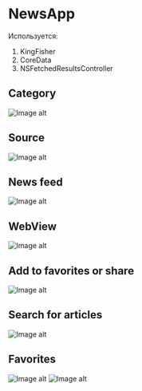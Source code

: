 # NewsApp

Используется:
1) KingFisher
2) CoreData
3) NSFetchedResultsController

## Category

 ![Image alt](https://github.com/svetlanashibaeva/NewsApp2/blob/main/Screenshots/Simulator%20Screen%20Shot%20-%20iPhone%2011%20-%202022-08-16%20at%2012.28.59.png)
 
## Source

 ![Image alt](https://github.com/svetlanashibaeva/NewsApp2/blob/main/Screenshots/Simulator%20Screen%20Shot%20-%20iPhone%2011%20-%202022-08-16%20at%2012.29.17.png)
 
## News feed

 ![Image alt](https://github.com/svetlanashibaeva/NewsApp2/blob/main/Screenshots/Simulator%20Screen%20Shot%20-%20iPhone%2011%20-%202022-08-16%20at%2012.29.29.png)
 
## WebView
 
 ![Image alt](https://github.com/svetlanashibaeva/NewsApp2/blob/main/Screenshots/Simulator%20Screen%20Shot%20-%20iPhone%2011%20-%202022-08-16%20at%2012.30.24.png)
 
## Add to favorites or share

 ![Image alt](https://github.com/svetlanashibaeva/NewsApp2/blob/main/Screenshots/Simulator%20Screen%20Shot%20-%20iPhone%2011%20-%202022-08-16%20at%2012.30.46.png)
 
## Search for articles

 ![Image alt](https://github.com/svetlanashibaeva/NewsApp2/blob/main/Screenshots/Simulator%20Screen%20Shot%20-%20iPhone%2011%20-%202022-08-16%20at%2012.32.36.png)
 
## Favorites

 ![Image alt](https://github.com/svetlanashibaeva/NewsApp2/blob/main/Screenshots/Simulator%20Screen%20Shot%20-%20iPhone%2011%20-%202022-08-16%20at%2012.33.24.png)
 ![Image alt](https://github.com/svetlanashibaeva/NewsApp2/blob/main/Screenshots/Simulator%20Screen%20Shot%20-%20iPhone%2011%20-%202022-08-16%20at%2012.33.35.png)

